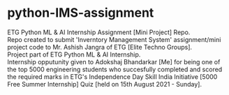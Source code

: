 # python-IMS-assignment
ETG Python ML &amp; AI Internship Assignment [Mini Project] Repo.<br />
Repo created to submit 'Inverntory Management System' assignment/mini project code to Mr. Ashish Jangra of ETG [Elite Techno Groups].<br />
Project part of ETG Python ML & AI Internship.<br />
Internship opputunity given to Adokshaj Bhandarkar [Me] for being one of the top 5000 engineering students who succesfully completed and scored the required marks in ETG's Independence Day Skill India Initiative [5000 Free Summer Internship] Quiz [held on 15th August 2021 - Sunday].  
